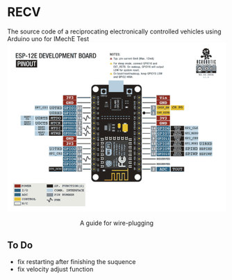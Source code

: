 # RECV
The source code of  a reciprocating electronically controlled vehicles using Arduino uno for IMechE Test
![esp](images/esp8266_devkit.png) 
<center>
    A guide for wire-plugging
</center>

## To Do

- fix restarting after finishing the suquence
- fix velocity adjust function
